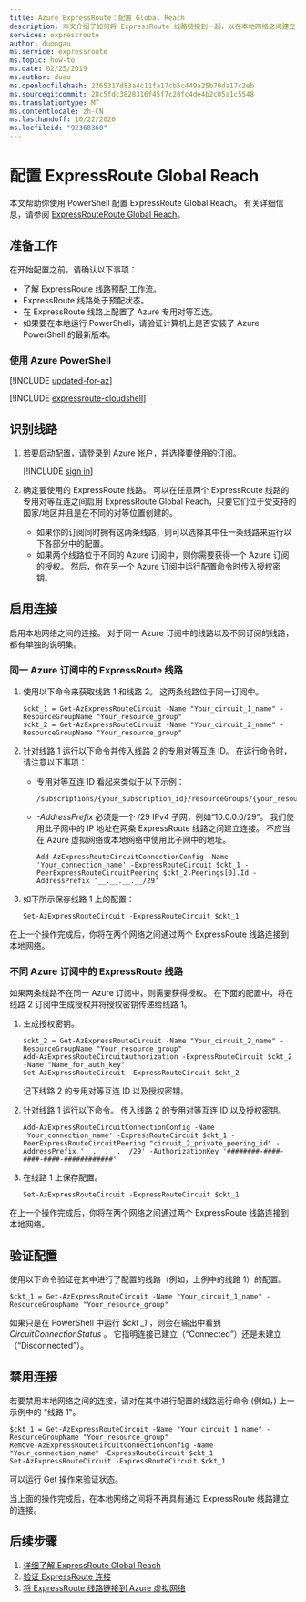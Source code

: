 ```yaml
---
title: Azure ExpressRoute：配置 Global Reach
description: 本文介绍了如何将 ExpressRoute 线路链接到一起，以在本地网络之间建立专用网络并启用 Global Reach。
services: expressroute
author: duongau
ms.service: expressroute
ms.topic: how-to
ms.date: 02/25/2019
ms.author: duau
ms.openlocfilehash: 2365317d83a4c11fa17cb5c449a25b70da17c2eb
ms.sourcegitcommit: 28c5fdc3828316f45f7c20fc4de4b2c05a1c5548
ms.translationtype: MT
ms.contentlocale: zh-CN
ms.lasthandoff: 10/22/2020
ms.locfileid: "92368360"
---
```

# <a name="configure-expressroute-global-reach"></a>配置 ExpressRoute Global Reach

本文帮助你使用 PowerShell 配置 ExpressRoute Global Reach。 有关详细信息，请参阅 [ExpressRouteRoute Global Reach](expressroute-global-reach.md)。

 ## <a name="before-you-begin"></a>准备工作

在开始配置之前，请确认以下事项：

* 了解 ExpressRoute 线路预配 [工作流](expressroute-workflows.md)。
* ExpressRoute 线路处于预配状态。
* 在 ExpressRoute 线路上配置了 Azure 专用对等互连。
* 如果要在本地运行 PowerShell，请验证计算机上是否安装了 Azure PowerShell 的最新版本。

### <a name="working-with-azure-powershell"></a>使用 Azure PowerShell

[!INCLUDE [updated-for-az](../../includes/hybrid-az-ps.md)]

[!INCLUDE [expressroute-cloudshell](../../includes/expressroute-cloudshell-powershell-about.md)]

## <a name="identify-circuits"></a>识别线路

1. 若要启动配置，请登录到 Azure 帐户，并选择要使用的订阅。

   [!INCLUDE [sign in](../../includes/expressroute-cloud-shell-connect.md)]
2. 确定要使用的 ExpressRoute 线路。 可以在任意两个 ExpressRoute 线路的专用对等互连之间启用 ExpressRoute Global Reach，只要它们位于受支持的国家/地区并且是在不同的对等位置创建的。 

   * 如果你的订阅同时拥有这两条线路，则可以选择其中任一条线路来运行以下各部分中的配置。
   * 如果两个线路位于不同的 Azure 订阅中，则你需要获得一个 Azure 订阅的授权。 然后，你在另一个 Azure 订阅中运行配置命令时传入授权密钥。

## <a name="enable-connectivity"></a>启用连接

启用本地网络之间的连接。 对于同一 Azure 订阅中的线路以及不同订阅的线路，都有单独的说明集。

### <a name="expressroute-circuits-in-the-same-azure-subscription"></a>同一 Azure 订阅中的 ExpressRoute 线路

1. 使用以下命令来获取线路 1 和线路 2。 这两条线路位于同一订阅中。

   ```azurepowershell-interactive
   $ckt_1 = Get-AzExpressRouteCircuit -Name "Your_circuit_1_name" -ResourceGroupName "Your_resource_group"
   $ckt_2 = Get-AzExpressRouteCircuit -Name "Your_circuit_2_name" -ResourceGroupName "Your_resource_group"
   ```
2. 针对线路 1 运行以下命令并传入线路 2 的专用对等互连 ID。 在运行命令时，请注意以下事项：

   * 专用对等互连 ID 看起来类似于以下示例： 

     ```
     /subscriptions/{your_subscription_id}/resourceGroups/{your_resource_group}/providers/Microsoft.Network/expressRouteCircuits/{your_circuit_name}/peerings/AzurePrivatePeering
     ```
   * *-AddressPrefix* 必须是一个 /29 IPv4 子网，例如“10.0.0.0/29”。 我们使用此子网中的 IP 地址在两条 ExpressRoute 线路之间建立连接。 不应当在 Azure 虚拟网络或本地网络中使用此子网中的地址。

     ```azurepowershell-interactive
     Add-AzExpressRouteCircuitConnectionConfig -Name 'Your_connection_name' -ExpressRouteCircuit $ckt_1 -PeerExpressRouteCircuitPeering $ckt_2.Peerings[0].Id -AddressPrefix '__.__.__.__/29'
     ```
3. 如下所示保存线路 1 上的配置：

   ```azurepowershell-interactive
   Set-AzExpressRouteCircuit -ExpressRouteCircuit $ckt_1
   ```

在上一个操作完成后，你将在两个网络之间通过两个 ExpressRoute 线路连接到本地网络。

### <a name="expressroute-circuits-in-different-azure-subscriptions"></a>不同 Azure 订阅中的 ExpressRoute 线路

如果两条线路不在同一 Azure 订阅中，则需要获得授权。 在下面的配置中，将在线路 2 订阅中生成授权并将授权密钥传递给线路 1。

1. 生成授权密钥。

   ```azurepowershell-interactive
   $ckt_2 = Get-AzExpressRouteCircuit -Name "Your_circuit_2_name" -ResourceGroupName "Your_resource_group"
   Add-AzExpressRouteCircuitAuthorization -ExpressRouteCircuit $ckt_2 -Name "Name_for_auth_key"
   Set-AzExpressRouteCircuit -ExpressRouteCircuit $ckt_2
   ```

   记下线路 2 的专用对等互连 ID 以及授权密钥。
2. 针对线路 1 运行以下命令。 传入线路 2 的专用对等互连 ID 以及授权密钥。

   ```azurepowershell-interactive
   Add-AzExpressRouteCircuitConnectionConfig -Name 'Your_connection_name' -ExpressRouteCircuit $ckt_1 -PeerExpressRouteCircuitPeering "circuit_2_private_peering_id" -AddressPrefix '__.__.__.__/29' -AuthorizationKey '########-####-####-####-############'
   ```
3. 在线路 1 上保存配置。

   ```azurepowershell-interactive
   Set-AzExpressRouteCircuit -ExpressRouteCircuit $ckt_1
   ```

在上一个操作完成后，你将在两个网络之间通过两个 ExpressRoute 线路连接到本地网络。

## <a name="verify-the-configuration"></a>验证配置

使用以下命令验证在其中进行了配置的线路（例如，上例中的线路 1）的配置。
```azurepowershell-interactive
$ckt_1 = Get-AzExpressRouteCircuit -Name "Your_circuit_1_name" -ResourceGroupName "Your_resource_group"
```

如果只是在 PowerShell 中运行 *$ckt _1* ，则会在输出中看到 *CircuitConnectionStatus* 。 它指明连接已建立（“Connected”）还是未建立（“Disconnected”）。 

## <a name="disable-connectivity"></a>禁用连接

若要禁用本地网络之间的连接，请对在其中进行配置的线路运行命令 (例如，) 上一示例中的 "线路 1"。

```azurepowershell-interactive
$ckt_1 = Get-AzExpressRouteCircuit -Name "Your_circuit_1_name" -ResourceGroupName "Your_resource_group"
Remove-AzExpressRouteCircuitConnectionConfig -Name "Your_connection_name" -ExpressRouteCircuit $ckt_1
Set-AzExpressRouteCircuit -ExpressRouteCircuit $ckt_1
```

可以运行 Get 操作来验证状态。

当上面的操作完成后，在本地网络之间将不再具有通过 ExpressRoute 线路建立的连接。

## <a name="next-steps"></a>后续步骤
1. [详细了解 ExpressRoute Global Reach](expressroute-global-reach.md)
2. [验证 ExpressRoute 连接](expressroute-troubleshooting-expressroute-overview.md)
3. [将 ExpressRoute 线路链接到 Azure 虚拟网络](expressroute-howto-linkvnet-arm.md)

